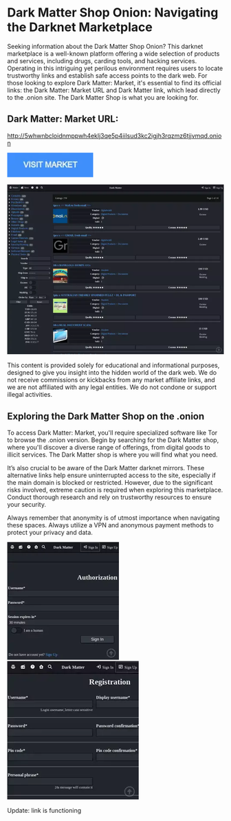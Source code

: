 # Dark Matter Shop Onion: Navigating the Darknet Marketplace

Seeking information about the Dark Matter Shop Onion? This darknet marketplace is a well-known platform offering a wide selection of products and services, including drugs, carding tools, and hacking services. Operating in this intriguing yet perilous environment requires users to locate trustworthy links and establish safe access points to the dark web. For those looking to explore Dark Matter: Market, it's essential to find its official links: the Dark Matter: Market URL and Dark Matter link, which lead directly to the .onion site. The Dark Matter Shop is what you are looking for.

## Dark Matter: Market URL:

http://5whwnbcloidnmppwh4eklj3qe5p4iilsud3kc2igjh3rqzmz6tjjvmqd.onion

[<img src="/misc/piece.webp" width="200">](http://5whwnbcloidnmppwh4eklj3qe5p4iilsud3kc2igjh3rqzmz6tjjvmqd.onion)

<a href="http://5whwnbcloidnmppwh4eklj3qe5p4iilsud3kc2igjh3rqzmz6tjjvmqd.onion"><img src="/misc/light.webp" alt="image" style="max-width: 100%;"><a>

This content is provided solely for educational and informational purposes, designed to give you insight into the hidden world of the dark web. We do not receive commissions or kickbacks from any market affiliate links, and we are not affiliated with any legal entities. We do not condone or support illegal activities.

## Exploring the Dark Matter Shop on the .onion

To access Dark Matter: Market, you'll require specialized software like Tor to browse the .onion version. Begin by searching for the Dark Matter shop, where you'll discover a diverse range of offerings, from digital goods to illicit services. The Dark Matter shop is where you will find what you need.

It’s also crucial to be aware of the Dark Matter darknet mirrors. These alternative links help ensure uninterrupted access to the site, especially if the main domain is blocked or restricted. However, due to the significant risks involved, extreme caution is required when exploring this marketplace. Conduct thorough research and rely on trustworthy resources to ensure your security.

Always remember that anonymity is of utmost importance when navigating these spaces. Always utilize a VPN and anonymous payment methods to protect your privacy and data.

<a href="http://5whwnbcloidnmppwh4eklj3qe5p4iilsud3kc2igjh3rqzmz6tjjvmqd.onion"><img src="/misc/input.webp" alt="image" style="max-width: 100%;"><a>  <a href="http://5whwnbcloidnmppwh4eklj3qe5p4iilsud3kc2igjh3rqzmz6tjjvmqd.onion"><img src="/misc/close.webp" alt="image" style="max-width: 100%;"><a>











Update: link is functioning